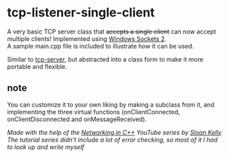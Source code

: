 # tcp-listener-single-client

A very basic TCP server class that ~~accepts a single client~~ can now accept multiple clients! Implemented using [Windows Sockets 2](https://docs.microsoft.com/en-us/windows/win32/winsock/windows-sockets-start-page-2).  
A sample main.cpp file is included to illustrate how it can be used.  

Similar to [tcp-server](https://github.com/molnar-david/tcp-server), but abstracted into a class form to make it more portable and flexible.

## note

You can customize it to your own liking by making a subclass from it, and implementing the three virtual functions (onClientConnected, onClientDisconnected and onMessageReceived).

*Made with the help of the [Networking in C++](https://www.youtube.com/playlist?list=PLZo2FfoMkJeEogzRXEJeTb3xpA2RAzwCZ) YouTube series by [Sloan Kelly](https://www.youtube.com/c/sloankelly)*  
*The tutorial series didn't include a lot of error checking, so most of it I had to look up and write myself*
